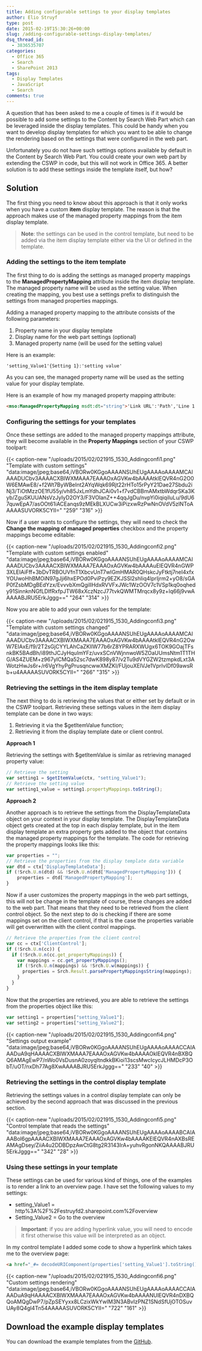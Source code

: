 ```yaml
---
title: Adding configurable settings to your display templates
author: Elio Struyf
type: post
date: 2015-02-19T15:30:26+00:00
slug: /adding-configurable-settings-display-templates/
dsq_thread_id:
  - 3836535707
categories:
  - Office 365
  - Search
  - SharePoint 2013
tags:
  - Display Templates
  - JavaScript
  - Search
comments: true
---
```


A question that has been asked to me a couple of times is if it would be possible to add some settings to the Content by Search Web Part which can be leveraged inside the display templates. This could be handy when you want to develop display templates for which you want to be able to change the rendering based on the settings that were configured in the web part.

Unfortunately you do not have such settings options available by default in the Content by Search Web Part. You could create your own web part by extending the CSWP in code, but this will not work in Office 365. A better solution is to add these settings inside the template itself, but how?

## Solution

The first thing you need to know about this approach is that it only works when you have a custom **item** display template. The reason is that the approach makes use of the managed property mappings from the item display template.

> **Note**: the settings can be used in the control template, but need to be added via the item display template either via the UI or defined in the template.

### Adding the settings to the item template

The first thing to do is adding the settings as managed property mappings to the **ManagedPropertyMapping** attribute inside the item display template. The managed property name will be used as the setting value. When creating the mapping, you best use a settings prefix to distinguish the settings from managed properties mappings.

Adding a managed property mapping to the attribute consists of the following parameters:

1.  Property name in your display template
2.  Display name for the web part settings (optional)
3.  Managed property name (will be used for the setting value)

Here is an example:

`'setting_Value1'{Setting 1}:'setting value'`

As you can see, the managed property name will be used as the setting value for your display template.

Here is an example of how my managed property mapping attribute:

```html
<mso:ManagedPropertyMapping msdt:dt="string">'Link URL':'Path','Line 1':'Title','Line 2':'','FileExtension','SecondaryFileExtension','setting_Value1'{Setting Description 1}:'2','setting_Value2'{Setting Description 2}:'String Value'</mso:ManagedPropertyMapping>
```


### Configuring the settings for your templates

Once these settings are added to the managed property mappings attribute, they will become available in the **Property Mappings** section of your CSWP toolpart:

{{< caption-new "/uploads/2015/02/021915_1530_Addingconfi1.png" "Template with custom settings"  "data:image/jpeg;base64,iVBORw0KGgoAAAANSUhEUgAAAAoAAAAMCAIAAADUCbv3AAAACXBIWXMAAA7EAAAOxAGVKw4bAAAAtklEQVR4nG2O0W6EMAwE8/+f2Wt7ByWBeInt2AYqWqk69Rjt22rHTo15rPyY21Dae27Sbdu2iNj3/TiOtMzzOE1fU55y/vh85JxLmYdhJCAi0v1+f7vdCBBmAMxtbWdqrSKa3Kyb/ZguSKUUANsVzJyIyD2OY3/F3VOlanZ++4qqJgDu/nvpYi0iqiqiIuLu/9dU67quwEpA7/asOOt61iACEanqs9zMEkBLXUCw3iPizxwRzPwNnOVdV5zlNToAAAAASUVORK5CYII=" "259" "316" >}}

Now if a user wants to configure the settings, they will need to check the **Change the mapping of managed properties** checkbox and the property mappings become editable:

{{< caption-new "/uploads/2015/02/021915_1530_Addingconfi2.png" "Template with custom settings enabled"  "data:image/jpeg;base64,iVBORw0KGgoAAAANSUhEUgAAAAoAAAAMCAIAAADUCbv3AAAACXBIWXMAAA7EAAAOxAGVKw4bAAAAuElEQVR4nGWP3XLEIAiFff+3bDvTRBOUVfnT1XbcvUnT7wIGmHMAR0QHskcJyFtktj7neI4xfxYOUwoHhBMOiN97gJji6hxEPOd0PviPzy9EZKJSSl2shIiq4lprIjrm2+yO8/sGAP0fZsbMDgBEdYzx/EvvvbXmQgillHdxRVVFxJWc1WzOOV7c1VSp1kq0oqhedy91SinnknNGfLDIfRxfpJTW68xXczNzcJ77tvkQWMTMrqcx8y9z+lq66j9vwAAAAABJRU5ErkJggg==" "264" "314" >}}

Now you are able to add your own values for the template:

{{< caption-new "/uploads/2015/02/021915_1530_Addingconfi3.png" "Template with custom settings changed"  "data:image/jpeg;base64,iVBORw0KGgoAAAANSUhEUgAAAAoAAAAMCAIAAADUCbv3AAAACXBIWXMAAA7EAAAOxAGVKw4bAAAAtklEQVR4nG2OwW7EIAxE/f9/2T2sGjCYYLAhCaZKIlW77b6rZ8YPRARXWUgx6TOK9GOajTFsnkBK5BAdBh/i89thJCJyHquImYFz/uvxSCnVWjnnwoW5ZOaUUmsNtm1T1THG/AS4ZUEM+z967yICMQa52sc7dwK898y87/v2Tu9dVYGZW2tzmpkdLxt3AWotzHwJs6r+/r6VgYhyPgPrusqncwwXMZKI/FUjouXElVJe1VprIvIDf09awsRb+u4AAAAASUVORK5CYII=" "266" "315" >}}

### Retrieving the settings in the item display template

The next thing to do is retrieving the values that or either set by default or in the CSWP toolpart. Retrieving these settings values in the item display template can be done in two ways:

1.  Retrieving it via the $getItemValue function;
2.  Retrieving it from the display template date or client control.

**Approach 1**

Retrieving the settings with $getItemValue is similar as retrieving managed property value:

```javascript
// Retrieve the setting
var setting1 = $getItemValue(ctx, "setting_Value1");
// Retrieve the setting value
var setting1_value = setting1.propertyMappings.toString();
```

**Approach 2**

Another approach is to retrieve the settings from the DisplayTemplateData object on your context in your display template. The DisplayTemplateData object gets created at the top in each display template, but in the item display template an extra property gets added to the object that contains the managed property mappings for the template. The code for retrieving the property mappings looks like this:

```javascript
var properties = "";
// Retrieve the properties from the display template data variable
var dtd = ctx['DisplayTemplateData'];
if (!Srch.U.n(dtd) && !Srch.U.n(dtd['ManagedPropertyMapping'])) {
    properties = dtd['ManagedPropertyMapping'];
}
```

Now if a user customizes the property mappings in the web part settings, this will not be change in the template of course, these changes are added to the web part. That means that they need to be retrieved from the client control object. So the next step to do is checking if there are some mappings set on the client control, if that is the case the properties variable will get overwritten with the client control mappings.

```javascript
// Retrieve the properties from the client control
var cc = ctx['ClientControl'];
if (!Srch.U.n(cc)) {
  if (!Srch.U.n(cc.get_propertyMappings)) {
    var mappings = cc.get_propertyMappings();
    if (!Srch.U.n(mappings) && !Srch.U.w(mappings)) {
      properties = Srch.Result.parsePropertyMappingsString(mappings);
    }
  }
}
```

Now that the properties are retrieved, you are able to retrieve the settings from the properties object like this:

```javascript
var setting1 = properties["setting_Value1"];
var setting2 = properties["setting_Value2"];
```

{{< caption-new "/uploads/2015/02/021915_1530_Addingconfi4.png" "Settings output example"  "data:image/jpeg;base64,iVBORw0KGgoAAAANSUhEUgAAAAoAAAACCAIAAADuA9qHAAAACXBIWXMAAA7EAAAOxAGVKw4bAAAAOklEQVR4nBXBQQ6AMAgEwP7/nWo0VsDusnA0zoyqItndkkBKioi13scsMwcIcycJLHMDcP3ObT/uOT/nxDh77Ag8XwAAAABJRU5ErkJggg==" "233" "40" >}}

### Retrieving the settings in the control display template

Retrieving the settings values in a control display template can only be achieved by the second approach that was discussed in the previous section.

{{< caption-new "/uploads/2015/02/021915_1530_Addingconfi5.png" "Control template that reads the settings"  "data:image/jpeg;base64,iVBORw0KGgoAAAANSUhEUgAAAAoAAAABCAIAAABol6gpAAAACXBIWXMAAA7EAAAOxAGVKw4bAAAAKElEQVR4nAXBsREAMAgDsey/ZiiA4u2DDBDpzAwCtG8tg2R3143IrA+yuhvRgonNKQAAAABJRU5ErkJggg==" "342" "28" >}}

### Using these settings in your template

These settings can be used for various kind of things, one of the examples is to render a link to an overview page. I have set the following values to my settings:

*   setting_Value1 = http%3A%2F%2Festruyfd2.sharepoint.com%2Foverview
*   Setting_Value2 = Go to the overview

> **Important**: if you are adding hyperlink value, you will need to encode it first otherwise this value will be interpreted as an object.

In my control template I added some code to show a hyperlink which takes me to the overview page:

```html
<a href="_#= decodeURIComponent(properties['setting_Value1'].toString()) =#_" title="_#= properties['setting_Value2'].toString() =#_">_#= properties["setting_Value2"].toString() =#_</a>
```

{{< caption-new "/uploads/2015/02/021915_1530_Addingconfi6.png" "Custom settings rendering"  "data:image/jpeg;base64,iVBORw0KGgoAAAANSUhEUgAAAAoAAAACCAIAAADuA9qHAAAACXBIWXMAAA7EAAAOxAGVKw4bAAAANUlEQVR4nDXBQQoAMQgDwP7/pZpSEYyxx8LCzixWkYwIM3N3ABvIzPNZ1SNdSfUjOTOSuvUAy8Q4gl4Tn54AAAAASUVORK5CYII=" "722" "161" >}}

## Download the example display templates

You can download the example templates from the [GitHub](https://github.com/estruyf/blog/tree/master/Adding%20configurable%20custom%20settings%20to%20your%20display%20templates "Adding configurable custom settings to your display templates").